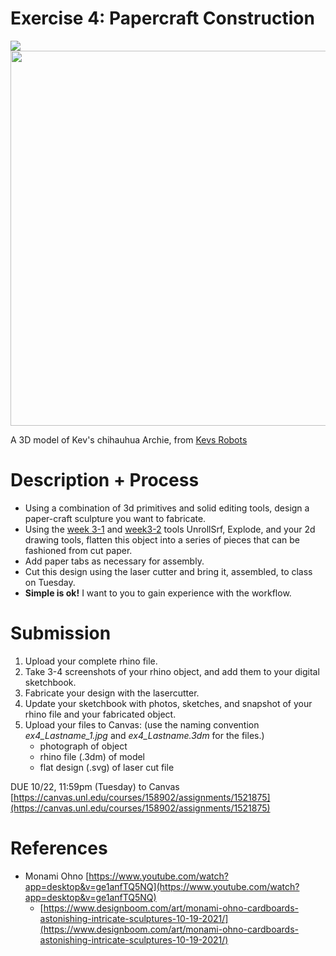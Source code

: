 # Exercise 4: Papercraft Construction

<img src="https://www.kevsrobots.com/assets/img/blog/papercraft/archie.png"> <img src="https://www.kevsrobots.com/assets/img/blog/papercraft/screenshot.png" width=600>

A 3D model of Kev's chihauhua Archie, from [Kevs Robots](https://www.kevsrobots.com/blog/3d_papercraft.html)

# Description + Process

- Using a combination of 3d primitives and solid editing tools, design a paper-craft sculpture you want to fabricate. 
- Using the [week 3-1](../sessions/week3-1.md) and [week3-2](../sessions/week3-1.md) tools UnrollSrf, Explode, and your 2d drawing tools, flatten this object into a series of pieces that can be fashioned from cut paper. 
- Add paper tabs as necessary for assembly.
- Cut this design using the laser cutter and bring it, assembled, to class on Tuesday.
- **Simple is ok!** I want to you to gain experience with the workflow.

# Submission
1. Upload your complete rhino file. 
2. Take 3-4 screenshots of your rhino object, and add them to your digital sketchbook. 
3. Fabricate your design with the lasercutter.
4. Update your sketchbook with photos, sketches, and snapshot of your rhino file and your fabricated object.
5. Upload your files to Canvas: (use the naming convention _ex4_Lastname_1.jpg_ and _ex4_Lastname.3dm_ for the files.)
   - photograph of object
   - rhino file (.3dm) of model
   - flat design (.svg) of laser cut file

DUE 10/22, 11:59pm (Tuesday) to Canvas [https://canvas.unl.edu/courses/158902/assignments/1521875](https://canvas.unl.edu/courses/158902/assignments/1521875)

# References
- Monami Ohno [https://www.youtube.com/watch?app=desktop&v=ge1anfTQ5NQ](https://www.youtube.com/watch?app=desktop&v=ge1anfTQ5NQ)
  - [https://www.designboom.com/art/monami-ohno-cardboards-astonishing-intricate-sculptures-10-19-2021/](https://www.designboom.com/art/monami-ohno-cardboards-astonishing-intricate-sculptures-10-19-2021/)